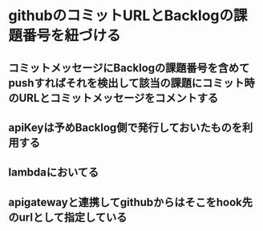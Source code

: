 # githubのコミットURLとBacklogの課題番号を紐づける
## コミットメッセージにBacklogの課題番号を含めてpushすればそれを検出して該当の課題にコミット時のURLとコミットメッセージをコメントする
## apiKeyは予めBacklog側で発行しておいたものを利用する
## lambdaにおいてる
## apigatewayと連携してgithubからはそこをhook先のurlとして指定している